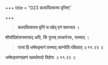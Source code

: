 +++
title = "023 कल्पयित्वास्य वृत्तिम्"

+++

> **कल्पयित्वास्य वृत्तिं च रक्षेद् एनं समन्ततः ।**

शौर्यादिशंसनमात्राद् अपि, किं पुनस् तस्करेभ्यः, यस्मात् ।

> **राजा हि धर्मषड्भागं तस्माद् आप्नोति रक्षितात्  ॥ ११.२२ ॥**

धर्मषड्भागग्रहणं रक्षार्थवादो विज्ञेयः ॥ ११.२२ ॥